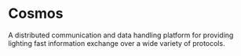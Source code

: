 # Cosmos
A distributed communication and data handling platform for providing lighting fast information exchange over a wide variety of protocols.
